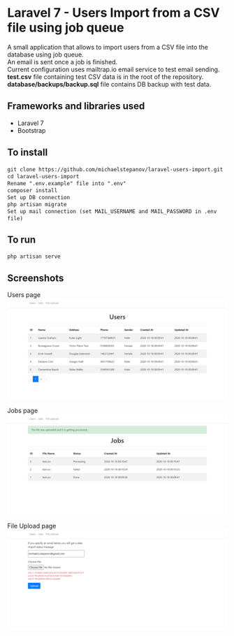 # Laravel 7 - Users Import from a CSV file using job queue

A small application that allows to import users from a CSV file into the database using job queue.  
An email is sent once a job is finished.  
Current configuration uses mailtrap.io email service to test email sending.  
**test.csv** file containing test CSV data is in the root of the repository.  
**database/backups/backup.sql** file contains DB backup with test data.  

## Frameworks and libraries used

* Laravel 7
* Bootstrap

## To install

    git clone https://github.com/michaelstepanov/laravel-users-import.git
    cd laravel-users-import
    Rename ".env.example" file into ".env"
    composer install
    Set up DB connection
    php artisan migrate
    Set up mail connection (set MAIL_USERNAME and MAIL_PASSWORD in .env file)
	
## To run

	php artisan serve

## Screenshots

Users page
![List page](public/screenshots/users.png?raw=true "Users page")

Jobs page
![Login page](public/screenshots/jobs.png?raw=true "Jobs page")

File Upload page
![Login page](public/screenshots/file_upload.png?raw=true "File Upload page")
